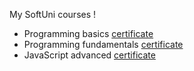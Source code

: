 My SoftUni courses ! 

- Programming basics [certificate](https://softuni.bg/certificates/details/85383/d4fcad0a)
- Programming fundamentals [certificate](https://softuni.bg/certificates/details/96845/68221153)
- JavaScript advanced [certificate](https://softuni.bg/certificates/details/98396/a28fb41f)
